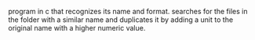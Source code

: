 program in c that recognizes its name and format. 
searches for the files in the folder with a similar name and duplicates it by adding a unit to the original name with a higher numeric value.
